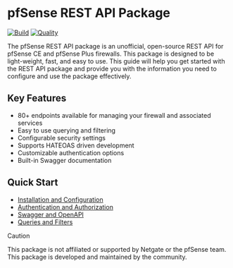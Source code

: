 # pfSense REST API Package

[![Build](https://github.com/jaredhendrickson13/pfsense-api/actions/workflows/build.yml/badge.svg?branch=next_major)](https://github.com/jaredhendrickson13/pfsense-api/actions/workflows/build.yml)
[![Quality](https://github.com/jaredhendrickson13/pfsense-api/actions/workflows/quality.yml/badge.svg?branch=next_major)](https://github.com/jaredhendrickson13/pfsense-api/actions/workflows/quality.yml)

The pfSense REST API package is an unofficial, open-source REST API for pfSense CE and pfSense Plus firewalls. This package is
designed to be light-weight, fast, and easy to use. This guide will help you get started with the REST API package and
provide you with the information you need to configure and use the package effectively.

## Key Features

- 80+ endpoints available for managing your firewall and associated services
- Easy to use querying and filtering
- Configurable security settings
- Supports HATEOAS driven development
- Customizable authentication options
- Built-in Swagger documentation

## Quick Start

- [Installation and Configuration](https://pfrest.org/INSTALL_AND_CONFIG/)
- [Authentication and Authorization](https://pfrest.org/AUTHENTICATION_AND_AUTHORIZATION/)
- [Swagger and OpenAPI](https://pfrest.org/SWAGGER_AND_OPENAPI/)
- [Queries and Filters](https://pfrest.org/QURIES_AND_FILTERS/)

> [!CAUTION]
> This package is not affiliated or supported by Netgate or the pfSense team. This package is developed and maintained
> by the community.
